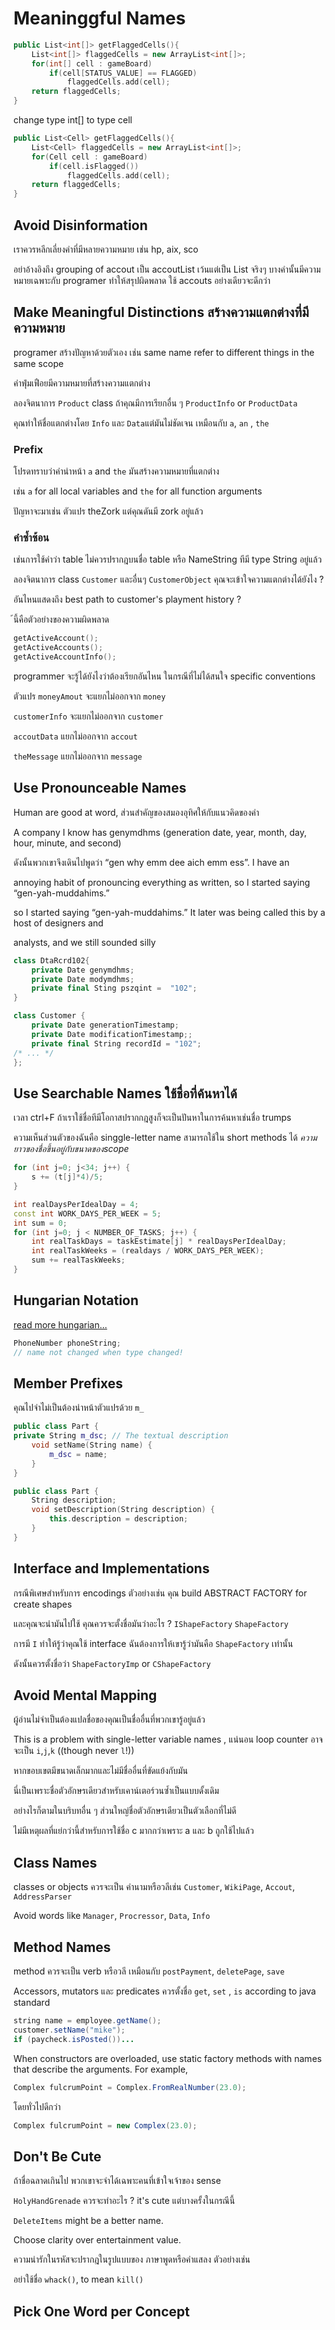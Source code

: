# Meaninggful Names

```C++
public List<int[]> getFlaggedCells(){
    List<int[]> flaggedCells = new ArrayList<int[]>;
    for(int[] cell : gameBoard)
        if(cell[STATUS_VALUE] == FLAGGED)
            flaggedCells.add(cell);
    return flaggedCells;
}
```

change type int[] to type cell

```C++
public List<Cell> getFlaggedCells(){
    List<Cell> flaggedCells = new ArrayList<int[]>;
    for(Cell cell : gameBoard)
        if(cell.isFlagged())
            flaggedCells.add(cell);
    return flaggedCells;
}
```

## Avoid Disinformation

เราควรหลีกเลี่ยงคำที่มีหลายความหมาย  เช่น hp, aix, sco 

อย่าอ้างอิงถึง grouping of accout เป็น accoutList เว้นแต่เป็น List จริงๆ
บางคำนั้นมีความหมายเฉพาะกับ programer ทำให้สรุปผิดพลาด ใช้ accouts อย่างเดียวจะดีกว่า

## Make Meaningful Distinctions สร้างความแตกต่างที่มีความหมาย

programer สร้างปัญหาด้วยตัวเอง เช่น same name refer to different things in the same scope

คำฟุ่มเฟือยมีความหมายที่สร้างความแตกต่าง  

ลองจิตนาการ `Product` class ถ้าคุณมีการเรียกอื่น ๆ  `ProductInfo` or `ProductData`

คุณทำให้ชื่อแตกต่างโดย `Info` และ `Data`แต่มันไม่ชัดเจน  เหมือนกับ `a`, `an` , `the`

### Prefix

โปรดทราบว่าคำนำหน้า `a` and `the` มันสร้างความหมายที่แตกต่าง

เช่น `a`  for all local variables and `the` for all function arguments

ปัญหาจะมาเช่น ตัวแปร theZork แต่คุณดันมี zork อยู่แล้ว

### คำซ้ำซ้อน

เช่นการใช้คำว่า table  ไม่ควรปรากฎบนชื่อ table  หรือ NameString ทีมี type String อยู่แล้ว

ลองจิตนาการ class `Customer` และอื่นๆ `CustomerObject` คุณจะเข้าใจความแตกต่างได้ยังไง ?

อันไหนแสดงถึง best path to customer's playment history ?

้นี้คือตัวอย่างของความผิดพลาด

```C++
getActiveAccount();
getActiveAccounts();
getActiveAccountInfo();
```

programmer จะรู้ได้ยังไงว่าต้องเรียกอันไหน ในกรณีที่ไม่ได้สนใจ specific conventions 

ตัวแปร `moneyAmout` จะแยกไม่ออกจาก `money`

`customerInfo`  จะแยกไม่ออกจาก `customer`

`accoutData` แยกไม่ออกจาก `accout`

`theMessage` แยกไม่ออกจาก `message`

## Use Pronounceable Names

Human are good at word, ส่วนสำคัญของสมองอุทิศให้กับแนวคิดของคำ

A company I know has genymdhms (generation date, year, month, day, hour, minute,
and second)

ดังนั้นพวกเขาจึงเดินไปพูดว่า  “gen why emm dee aich emm ess”. I have an

annoying habit of pronouncing everything as written, so I started saying “gen-yah-muddahims.”

so I started saying “gen-yah-muddahims.” It later was being called this by a host of designers and 

analysts, and we still sounded silly

```C++
class DtaRcrd102{
    private Date genymdhms;
    private Date modymdhms;
    private final Sting pszqint =  "102";
}

class Customer {
    private Date generationTimestamp;
    private Date modificationTimestamp;;
    private final String recordId = "102";
/* ... */
};
```

## Use Searchable Names ใช้ชื่อที่ค้นหาได้

เวลา ctrl+F ถ้าเราใช้ชื่อทีมีโอกาสปรากกฎสูงก็จะเป็นปันหาในการค้นหาเช่นชื่อ trumps

ความเห็นส่วนตัวของฉันคือ singgle-letter name  สามารถใช้ใน short methods ได้
_ความยาวของชื่อขึ้นอยู่กับขนาดของscope_

```C++
for (int j=0; j<34; j++) {
    s += (t[j]*4)/5;
}
```

```C++
int realDaysPerIdealDay = 4;
const int WORK_DAYS_PER_WEEK = 5;
int sum = 0;
for (int j=0; j < NUMBER_OF_TASKS; j++) {
    int realTaskDays = taskEstimate[j] * realDaysPerIdealDay;
    int realTaskWeeks = (realdays / WORK_DAYS_PER_WEEK);
    sum += realTaskWeeks;
}
```

## Hungarian Notation

[read more hungarian...](http://web.mst.edu/~cpp/common/hungarian.html)

```C++
PhoneNumber phoneString;
// name not changed when type changed!
```

## Member Prefixes

คุณไปจำไม่เป็นต้องนำหน้าตัวแปรด้วย `m_`

```C++
public class Part {
private String m_dsc; // The textual description
    void setName(String name) {
        m_dsc = name;
    }
}
```

```C++
public class Part {
    String description;
    void setDescription(String description) {
        this.description = description;
    }
}
```

## Interface and Implementations

กรณีพิเศษสำหรับการ encodings ตัวอย่างเช่น คุณ build ABSTRACT FACTORY for create shapes 

และคุณจะนำมันไปใช้ คุณควรจะตั้งชื่อมันว่าอะไร ? `IShapeFactory` `ShapeFactory`

การมี `I` ทำให้รู้ว่าคุณใช้ interface  ฉันต้องการให้เขารู้ว่ามันคือ  `ShapeFactory` เท่านั้น 

ดังนั้นควรตั้งชื่อว่า `ShapeFactoryImp` or `CShapeFactory`

## Avoid Mental Mapping

ผู้อ่านไม่จำเป็นต้องแปลชื่อของคุณเป็นชื่ออื่นที่พวกเขารู้อยู่แล้ว

This is a problem with single-letter variable names , แน่นอน  loop counter อาจจะเป็น `i`,`j`,`k` ((though never `l`!))

หากขอบเขตมีขนาดเล็กมากและไม่มีชื่ออื่นที่ขัดแย้งกับมัน

นี่เป็นเพราะชื่อตัวอักษรเดียวสำหรับเคาน์เตอร์วนซ้ำเป็นแบบดั้งเดิม

อย่างไรก็ตามในบริบทอื่น ๆ ส่วนใหญ่ชื่อตัวอักษรเดียวเป็นตัวเลือกที่ไม่ดี

ไม่มีเหตุผลที่แย่กว่านี้สำหรับการใช้ชื่อ c มากกว่าเพราะ a และ b ถูกใช้ไปแล้ว

## Class Names

classes or objects ควรจะเป็น คำนามหรือวลีเช่น  `Customer`, `WikiPage`, `Accout`, `AddressParser`

Avoid words like `Manager`, `Procressor`, `Data`, `Info` 

## Method Names

method ควรจะเป็น verb หรือวลี เหมือนกับ `postPayment`, `deletePage`, `save`

Accessors, mutators และ predicates ควรตั้งชื่อ `get`, `set` , `is` according to java standard

```Java
string name = employee.getName();
customer.setName("mike");
if (paycheck.isPosted())...

```

When constructors are overloaded, use static factory methods with names that
describe the arguments. For example,

```Java
Complex fulcrumPoint = Complex.FromRealNumber(23.0);
```

โดยทั่วไปดีกว่า

```Java
Complex fulcrumPoint = new Complex(23.0);
```

## Don't Be Cute

ถ้าชื่อฉลาดเกินไป พวกเขาจะจำได้เฉพาะคนที่เข้าใจเจ้าของ sense

`HolyHandGrenade` ควรจะทำอะไร ?  it's cute  แต่บางครั้งในกรณีนี้

`DeleteItems` might be a better name.

Choose clarity over entertainment value.

ความน่ารักในรหัสจะปรากฎในรูปแบบของ ภาษาพูดหรือคำแสลง ตัวอย่างเช่น 

อย่าใช้ชื่อ `whack()`,  to mean `kill()`

## Pick One Word per Concept 

